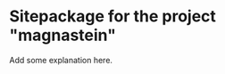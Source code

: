 Sitepackage for the project "magnastein"
==============================================================

Add some explanation here.
